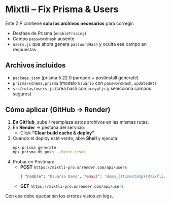 # Mixtli – Fix Prisma & Users

Este ZIP contiene **solo los archivos necesarios** para corregir:
- Desfase de Prisma (`enableTracing`)
- Campo `passwordHash` ausente
- `users.js` que ahora genera `passwordHash` y oculta ese campo en respuestas

## Archivos incluidos
- `package.json` (prisma 5.22.0 pareado + postinstall generate)
- `prisma/schema.prisma` (modelo `Usuario` con `passwordHash`, `updatedAt`)
- `src/rutas/users.js` (crea hash con `bcryptjs` y selecciona campos seguros)

## Cómo aplicar (GitHub → Render)
1. **En GitHub**, sube / reemplaza estos archivos en las mismas rutas.
2. En **Render** → pestaña del servicio:
   - Click **“Clear build cache & deploy”**.
3. Cuando el deploy esté verde, abre **Shell** y ejecuta:
   ```bash
   npx prisma generate
   npx prisma db push --force-reset
   ```
4. Probar en Postman:
   - **POST** `https://mixtli-pro.onrender.com/api/users`
     ```json
     { "nombre": "Usuario Demo", "email": "demo_{{timestamp}}@mixtli.app", "password": "Secreta123" }
     ```
   - **GET**  `https://mixtli-pro.onrender.com/api/users`

Con eso debe quedar sin los errores vistos en logs.
